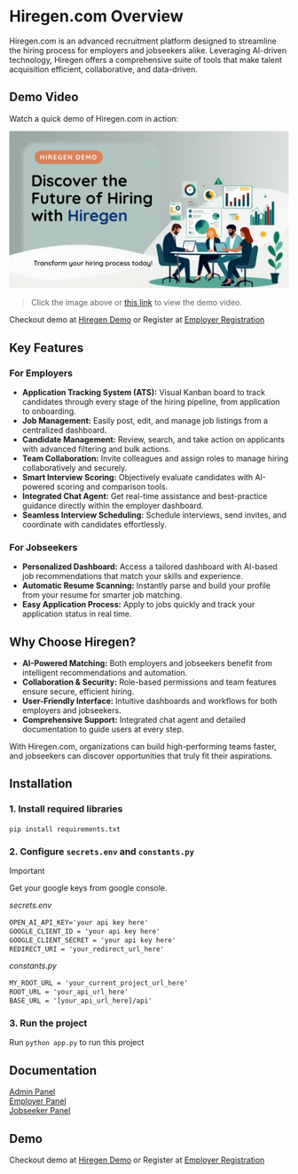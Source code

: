 # Hiregen.com Overview

Hiregen.com is an advanced recruitment platform designed to streamline the hiring process for employers and jobseekers alike. Leveraging AI-driven technology, Hiregen offers a comprehensive suite of tools that make talent acquisition efficient, collaborative, and data-driven.

## Demo Video

Watch a quick demo of Hiregen.com in action:

[![Hiregen.com Demo Video](documentation/screenshots/HireGen_Demo_Thumbnail.png)](documentation/hiregen_demo_video.mp4)

> Click the image above or [this link](documentation/hiregen_demo_video.mp4) to view the demo video.

Checkout demo at [Hiregen Demo](https://hiregen.com/demo-login)
or
Register at [Employer Registration](https://hiregen.com/register)

## Key Features

### For Employers

- **Application Tracking System (ATS):** Visual Kanban board to track candidates through every stage of the hiring pipeline, from application to onboarding.
- **Job Management:** Easily post, edit, and manage job listings from a centralized dashboard.
- **Candidate Management:** Review, search, and take action on applicants with advanced filtering and bulk actions.
- **Team Collaboration:** Invite colleagues and assign roles to manage hiring collaboratively and securely.
- **Smart Interview Scoring:** Objectively evaluate candidates with AI-powered scoring and comparison tools.
- **Integrated Chat Agent:** Get real-time assistance and best-practice guidance directly within the employer dashboard.
- **Seamless Interview Scheduling:** Schedule interviews, send invites, and coordinate with candidates effortlessly.

### For Jobseekers

- **Personalized Dashboard:** Access a tailored dashboard with AI-based job recommendations that match your skills and experience.
- **Automatic Resume Scanning:** Instantly parse and build your profile from your resume for smarter job matching.
- **Easy Application Process:** Apply to jobs quickly and track your application status in real time.

## Why Choose Hiregen?

- **AI-Powered Matching:** Both employers and jobseekers benefit from intelligent recommendations and automation.
- **Collaboration & Security:** Role-based permissions and team features ensure secure, efficient hiring.
- **User-Friendly Interface:** Intuitive dashboards and workflows for both employers and jobseekers.
- **Comprehensive Support:** Integrated chat agent and detailed documentation to guide users at every step.

With Hiregen.com, organizations can build high-performing teams faster, and jobseekers can discover opportunities that truly fit their aspirations.




## Installation
### 1. Install required libraries
`pip install requirements.txt`

### 2. Configure `secrets.env` and `constants.py`


> [!IMPORTANT]
> Get your google keys from google console.

_secrets.env_
```
OPEN_AI_API_KEY='your api key here'
GOOGLE_CLIENT_ID = 'your api key here'
GOOGLE_CLIENT_SECRET = 'your api key here'
REDIRECT_URI = 'your_redirect_url_here'
```

_constants.py_
```
MY_ROOT_URL = 'your_current_project_url_here'
ROOT_URL = 'your_api_url_here'
BASE_URL = '[your_api_url_here]/api'
```

### 3. Run the project
Run `python app.py` to run this project


## Documentation
[Admin Panel](documentation/admin_panel.md) \
[Employer Panel](documentation/employer_panel.md) \
[Jobseeker Panel](documentation/jobseeker_panel.md)


 
## Demo
Checkout demo at [Hiregen Demo](https://hiregen.com/demo-login)
or
Register at [Employer Registration](https://hiregen.com/register)
